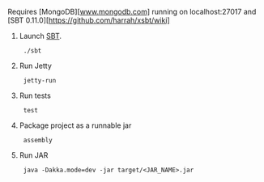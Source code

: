 Requires [MongoDB][www.mongodb.com] running on localhost:27017 and [SBT 0.11.0][https://github.com/harrah/xsbt/wiki]

1. Launch [SBT](http://code.google.com/p/simple-build-tool).

        ./sbt


2. Run Jetty

        jetty-run


3. Run tests

        test

4. Package project as a runnable jar

        assembly

5. Run JAR

        java -Dakka.mode=dev -jar target/<JAR_NAME>.jar